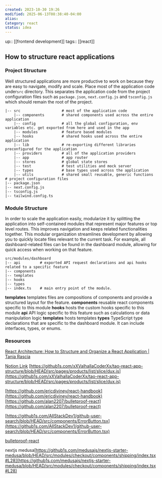 ```yaml
---
created: 2023-10-30 19:26
modified: 2025-06-13T08:38:40-04:00
alias: 
Category: react
status: idea
---
```

up::  [[frontend development]]
tags:: [[react]]
## How to structure react applications

### Project Structure
Well structured applications are more productive to work on because they are easy to navigate, modify and scale.
Place most of the application code under`src` directory. This separates the application code from the project configuration files such as `package.json`, `next.config.js` and `tsconfig.js` which should remain the root of the project.
```shell
|-- src                   # most of the application code
	|-- components        # shared components used across the entire application
	|-- config            # all the global configuration, env variables etc. get exported from here and used in the app
	|-- modules           # feature based modules
	|-- hooks             # shared hooks used across the entire application
	|-- lib               # re-exporting different libraries preconfigured for the application
	|-- providers         # all of the application providers
	|-- app               # app router
	|-- stores            # global state stores
	|-- test              # test utilities and mock server
	|-- types             # base types used across the application
	|-- utils             # shared small reusable, generic functions
# project configuration files
|-- package.json
|-- next.config.js
|-- tsconfig.js
|-- tailwind.config.ts
```
### Module Structure
In order to scale the application easily, modularize it by splitting the application into self-contained modules that represent major features or top level routes. This improves navigation and keeps related functionalities together.
This modular organization streamlines development by allowing you to quickly locate files relevant to the current task. For example, all dashboard-related files can be found in the dashboard module, allowing for quick access when working on that feature.
```shell
src/modules/dashboard
|-- api         # exported API request declarations and api hooks related to a specific feature
|-- components
|-- templates
|-- hooks
|-- types
|-- index.ts    # main entry point of the module.
```
**templates**
	templates files are compositions of components and provide a structured layout for the feature.
**components**
	reusable react components specific to this module
**hooks**
	hosts the custom hooks specific to this module
**api**
	API logic specific to this feature such as calculations or data manipulation logic
**templates**
	hosts templates
**types**
	TypeScript type declarations that are specific to the dashboard module. It can include interfaces, types, or enums.


### Resources

[React Architecture: How to Structure and Organize a React Application | Tania Rascia](https://www.taniarascia.com/react-architecture-directory-structure/)

[Notion Link](https://www.notion.so/architecture-create-application-modules-60dfdd9315b9431abceb05b028182099?pvs=4)
[https://github1s.com/xXValhallaCoderXx/tao-react-app-structure/blob/HEAD/src/pages/products/list/slice/dux.js](https://github1s.com/xXValhallaCoderXx/tao-react-app-structure/blob/HEAD/src/pages/products/list/slice/dux.js)

[https://github.com/ericdiviney/react-handbook](https://github.com/ericdiviney/react-handbook)
[https://github.com/alan2207/bulletproof-react](https://github.com/alan2207/bulletproof-react)

[https://github1s.com/AllStackDev1/github-user-search/blob/HEAD/src/components/ErrorButton.tsx](https://github1s.com/AllStackDev1/github-user-search/blob/HEAD/src/components/ErrorButton.tsx)

[bulletproof-react](https://github.com/alan2207/bulletproof-react)

nextjs medusa[https://github1s.com/medusajs/nextjs-starter-medusa/blob/HEAD/src/modules/checkout/components/shipping/index.tsx#L28](https://github1s.com/medusajs/nextjs-starter-medusa/blob/HEAD/src/modules/checkout/components/shipping/index.tsx#L28)
